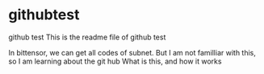 # githubtest
github test
This is the readme file of github test

In bittensor, we can get all codes of subnet.
But I am not familliar with this, so I am learning about the git hub 
What is this, and how it works
